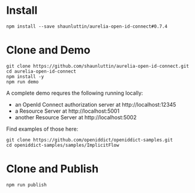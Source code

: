 # Install 

    npm install --save shaunluttin/aurelia-open-id-connect#0.7.4

# Clone and Demo 
   
    git clone https://github.com/shaunluttin/aurelia-open-id-connect.git
    cd aurelia-open-id-connect
    npm install -y
    npm run demo

A complete demo requres the following running locally: 

* an OpenId Connect authorization server at http://localhost:12345    
* a Resource Server at http://localhost:5001
* another Resource Server at http://localhost:5002

Find examples of those here:

    git clone https://github.com/openiddict/openiddict-samples.git
    cd openiddict-samples/samples/ImplicitFlow

# Clone and Publish 

    npm run publish

